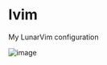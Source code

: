 # lvim

My LunarVim configuration

![image](https://user-images.githubusercontent.com/9442196/223704331-cae7dc7f-2bfb-4da1-8f10-50652683a0c9.png)
